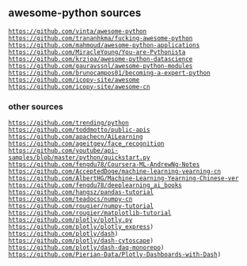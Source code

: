 ## awesome-python sources
<code>https://github.com/vinta/awesome-python</code><br> 
<code>https://github.com/trananhkma/fucking-awesome-python</code><br> 
<code>https://github.com/mahmoud/awesome-python-applications</code><br>
<code>https://github.com/MiracleYoung/You-are-Pythonista</code><br>
<code>https://github.com/krzjoa/awesome-python-datascience</code><br>
<code>https://github.com/gauravssnl/awesome-python-modules</code><br>
<code>https://github.com/brunocampos01/becoming-a-expert-python</code><br>
<code>https://github.com/icopy-site/awesome</code><br>
<code>https://github.com/icopy-site/awesome-cn</code><br>

### other sources
<code>https://github.com/trending/python</code><br> 
<code>https://github.com/toddmotto/public-apis</code><br> 
<code>https://github.com/apachecn/AiLearning</code><br> 
<code>https://github.com/ageitgey/face_recognition</code><br> 
<code>https://github.com/youtube/api-samples/blob/master/python/quickstart.py</code><br>
<code>https://github.com/fengdu78/Coursera-ML-AndrewNg-Notes</code><br>
<code>https://github.com/AcceptedDoge/machine-learning-yearning-cn</code><br>
<code>https://github.com/AlbertHG/Machine-Learning-Yearning-Chinese-ver</code><br>
<code>https://github.com/fengdu78/deeplearning_ai_books</code><br>
<code>https://github.com/hangsz/pandas-tutorial</code><br>
<code>https://github.com/teadocs/numpy-cn</code><br>
<code>https://github.com/rougier/numpy-tutorial</code><br>
<code>https://github.com/rougier/matplotlib-tutorial</code><br>
<code>https://github.com/plotly/plotly.py</code><br>
<code>https://github.com/plotly/plotly_express)</code><br>
<code>https://github.com/plotly/dash)</code><br>
<code>https://github.com/plotly/dash-cytoscape)</code><br>
<code>https://github.com/plotly/dash-daq-monorepo)</code><br>
<code>https://github.com/Pierian-Data/Plotly-Dashboards-with-Dash)</code><br>
